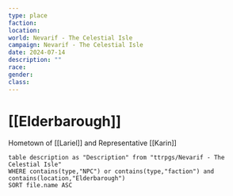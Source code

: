 ```yaml
---
type: place
faction: 
location: 
world: Nevarif - The Celestial Isle
campaign: Nevarif - The Celestial Isle
date: 2024-07-14
description: ""
race: 
gender: 
class:
---
```

# [[Elderbarough]]

Hometown of [[Lariel]] and Representative [[Karin]]

```dataview
table description as "Description" from "ttrpgs/Nevarif - The Celestial Isle"
WHERE contains(type,"NPC") or contains(type,"faction") and contains(location,"Elderbarough")
SORT file.name ASC
```